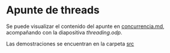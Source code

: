 # Apunte de threads

Se puede visualizar el contenido del apunte en [concurrencia.md](concurrencia.md), acompañando con la diapositiva *threading.odp*.

Las demostraciones se encuentran en la carpeta [src](src)